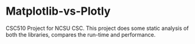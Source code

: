 # Matplotlib-vs-Plotly
CSC510 Project for NCSU CSC. This project does some static analysis of both the libraries, compares the run-time and performance. 
